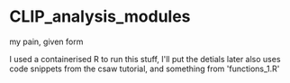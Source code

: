 # CLIP_analysis_modules
my pain, given form

I used a containerised R to run this stuff, I'll put the detials later
also uses code snippets from the csaw tutorial, and something from 'functions_1.R'

